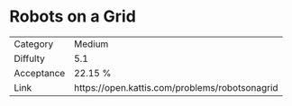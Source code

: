 # Robots on a Grid

<table>
    <tr>
        <td>Category</td>
        <td>Medium</td>
    </tr>
    <tr>
        <td>Diffulty</td>
        <td>5.1</td>
    </tr>
    <tr>
        <td>Acceptance</td>
        <td>22.15 %</td>
    </tr>
    <tr>
        <td>Link</td>
        <td>https://open.kattis.com/problems/robotsonagrid</td>
    </tr>
</table>